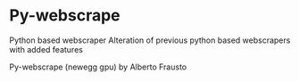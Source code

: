 # Py-webscrape
Python based webscraper 
Alteration of previous python based webscrapers with added features

Py-webscrape (newegg gpu)
by
Alberto Frausto
